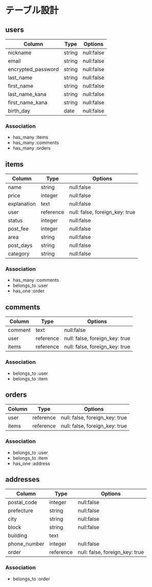 # テーブル設計

## users
| Column             | Type    | Options    |
| ------------------ | ------- | ---------- |
| nickname           | string  | null:false |
| email              | string  | null:false |
| encrypted_password | string  | null:false |
| last_name          | string  | null:false |
| first_name         | string  | null:false |
| last_name_kana     | string  | null:false |
| first_name_kana    | string  | null:false |
| birth_day          | date    | null:false |

### Association
- has_many :items
- has_many :comments
- has_many :orders

## items
| Column      | Type      | Options                        |
| ----------- | --------- | ------------------------------ |
| name        | string    | null:false                     |
| price       | integer   | null:false                     |
| explanation | text      | null:false                     |
| user        | reference | null: false, foreign_key: true |
| status      | integer   | null:false                     |
| post_fee    | integer   | null:false                     |
| area        | string    | null:false                     |
| post_days   | string    | null:false                     |
| category    | string    | null:false                     |

### Association
- has_many :comments
- belongs_to :user
- has_one :order


## comments
| Column   | Type      | Options                        |
| -------- | --------- | ------------------------------ |
| comment  | text      | null:false                     |
| user     | reference | null: false, foreign_key: true |
| items    | reference | null: false, foreign_key: true |

### Association
- belongs_to :user
- belongs_to :item


## orders
| Column | Type      | Options                        |
| ------ | --------- | ------------------------------ |
| user   | reference | null: false, foreign_key: true |
| items  | reference | null: false, foreign_key: true |

### Association
- belongs_to :user
- belongs_to :item
- has_one :address


## addresses
| Column        | Type      | Options                        |
| ------------- | --------- | ------------------------------ |
| postal_code   | integer   | null:false                     |
| prefecture    | string    | null:false                     |
| city          | string    | null:false                     |
| block         | string    | null:false                     |
| building      | text      |                                |
| phone_number  | integer   | null:false                     |
| order         | reference | null: false, foreign_key: true |

### Association
- belongs_to :order
